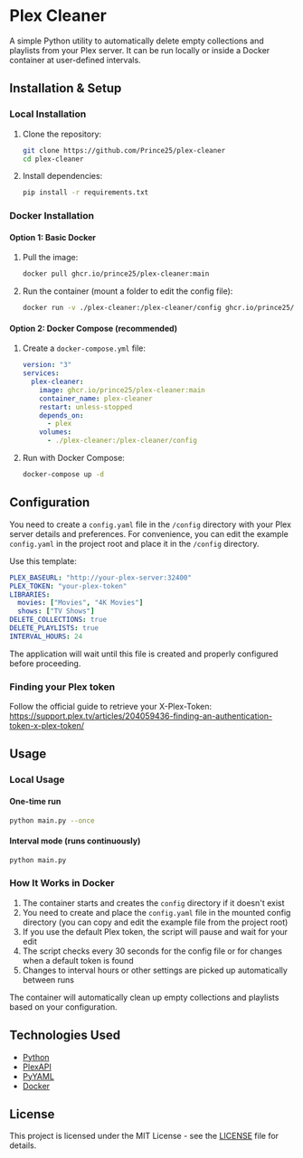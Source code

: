 # Plex Cleaner

A simple Python utility to automatically delete empty collections and playlists from your Plex server. It can be run locally or inside a Docker container at user-defined intervals.

## Installation & Setup

### Local Installation

1. Clone the repository:

   ```bash
   git clone https://github.com/Prince25/plex-cleaner
   cd plex-cleaner
   ```

2. Install dependencies:

   ```bash
   pip install -r requirements.txt
   ```

### Docker Installation

#### Option 1: Basic Docker

1. Pull the image:

   ```bash
   docker pull ghcr.io/prince25/plex-cleaner:main
   ```

2. Run the container (mount a folder to edit the config file):

   ```bash
   docker run -v ./plex-cleaner:/plex-cleaner/config ghcr.io/prince25/plex-cleaner:main
   ```

#### Option 2: Docker Compose (recommended)

1. Create a `docker-compose.yml` file:

   ```yaml
   version: "3"
   services:
     plex-cleaner:
       image: ghcr.io/prince25/plex-cleaner:main
       container_name: plex-cleaner
       restart: unless-stopped
       depends_on:
         - plex
       volumes:
         - ./plex-cleaner:/plex-cleaner/config
   ```

2. Run with Docker Compose:

   ```bash
   docker-compose up -d
   ```

## Configuration

You need to create a `config.yaml` file in the `/config` directory with your Plex server details and preferences. For convenience, you can edit the example `config.yaml` in the project root and place it in the `/config` directory.

Use this template:

```yaml
PLEX_BASEURL: "http://your-plex-server:32400"
PLEX_TOKEN: "your-plex-token"
LIBRARIES:
  movies: ["Movies", "4K Movies"]
  shows: ["TV Shows"]
DELETE_COLLECTIONS: true
DELETE_PLAYLISTS: true
INTERVAL_HOURS: 24
```

The application will wait until this file is created and properly configured before proceeding.

### Finding your Plex token

Follow the official guide to retrieve your X-Plex-Token:
https://support.plex.tv/articles/204059436-finding-an-authentication-token-x-plex-token/

## Usage

### Local Usage

#### One-time run

```bash
python main.py --once
```

#### Interval mode (runs continuously)

```bash
python main.py
```

### How It Works in Docker

1. The container starts and creates the `config` directory if it doesn't exist
2. You need to create and place the `config.yaml` file in the mounted config directory (you can copy and edit the example file from the project root)
3. If you use the default Plex token, the script will pause and wait for your edit
4. The script checks every 30 seconds for the config file or for changes when a default token is found
5. Changes to interval hours or other settings are picked up automatically between runs

The container will automatically clean up empty collections and playlists based on your configuration.

## Technologies Used

- [Python](https://www.python.org/)
- [PlexAPI](https://github.com/pushingkarmaorg/python-plexapi)
- [PyYAML](https://pyyaml.org/)
- [Docker](https://www.docker.com/)

## License

This project is licensed under the MIT License - see the [LICENSE](LICENSE) file for details.
